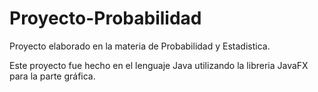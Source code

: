 # Proyecto-Probabilidad
Proyecto elaborado en la materia de Probabilidad y Estadistica.

Este proyecto fue hecho en el lenguaje Java utilizando la libreria JavaFX para la parte gráfica.
